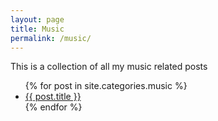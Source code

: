 ```yaml
---
layout: page
title: Music
permalink: /music/
---
```


This is a collection of all my music related posts

<ul>
{% for post in site.categories.music %}
	<li><a href="{{ post.url }}">{{ post.title }}</a></li>
{% endfor %}
</ul>